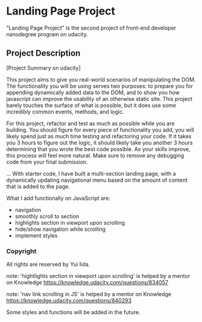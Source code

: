 # Landing Page Project

"Landing Page Project" is the second project of front-end developer nanodegree program on udacity.

## Project Description

[Project Summary on udacity]

This project aims to give you real-world scenarios of manipulating the DOM. The functionality you will be using serves two purposes: to prepare you for appending dynamically added data to the DOM, and to show you how javascript can improve the usability of an otherwise static site. This project barely touches the surface of what is possible, but it does use some incredibly common events, methods, and logic.

For this project, refactor and test as much as possible while you are building. You should figure for every piece of functionality you add, you will likely spend just as much time testing and refactoring your code. If it takes you 3 hours to figure out the logic, it should likely take you another 3 hours determining that you wrote the best code possible. As your skills improve, this process will feel more natural. Make sure to remove any debugging code from your final submission.

... With starter code, I have built a multi-section landing page, with a dynamically updating navigational menu based on the amount of content that is added to the page.

What I add functionally on JavaScript are:

- navigation
- smoothly scroll to section
- highlights section in viewport upon scrolling
- hide/show navigation while scrolling
- implement styles

### Copyright

All rights are reserved by Yui Iida.

note: 'hightlights section in viewport upon scrolling' is helped by a mentor on Knowledge
https://knowledge.udacity.com/questions/834057

note: 'nav link scrolling in JS' is helped by a mentor on Knowledge
https://knowledge.udacity.com/questions/840293

Some styles and functions will be added in the future.
